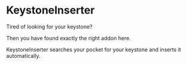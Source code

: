 # KeystoneInserter
 
Tired of looking for your keystone?

Then you have found exactly the right addon here.

KeystoneInserter searches your pocket for your keystone and inserts it automatically.

